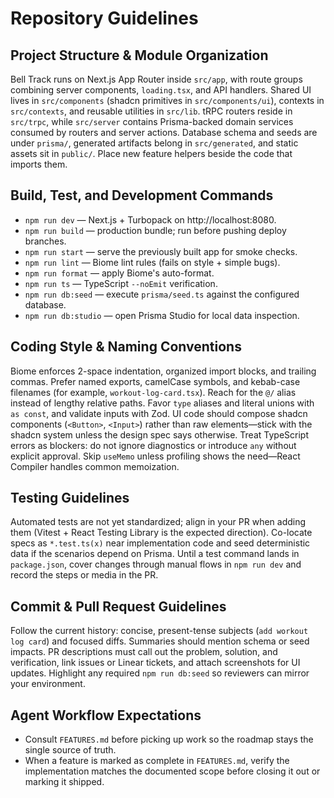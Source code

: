 # Repository Guidelines

## Project Structure & Module Organization
Bell Track runs on Next.js App Router inside `src/app`, with route groups combining server components, `loading.tsx`, and API handlers. Shared UI lives in `src/components` (shadcn primitives in `src/components/ui`), contexts in `src/contexts`, and reusable utilities in `src/lib`. tRPC routers reside in `src/trpc`, while `src/server` contains Prisma-backed domain services consumed by routers and server actions. Database schema and seeds are under `prisma/`, generated artifacts belong in `src/generated`, and static assets sit in `public/`. Place new feature helpers beside the code that imports them.

## Build, Test, and Development Commands
- `npm run dev` — Next.js + Turbopack on http://localhost:8080.
- `npm run build` — production bundle; run before pushing deploy branches.
- `npm run start` — serve the previously built app for smoke checks.
- `npm run lint` — Biome lint rules (fails on style + simple bugs).
- `npm run format` — apply Biome's auto-format.
- `npm run ts` — TypeScript `--noEmit` verification.
- `npm run db:seed` — execute `prisma/seed.ts` against the configured database.
- `npm run db:studio` — open Prisma Studio for local data inspection.

## Coding Style & Naming Conventions
Biome enforces 2-space indentation, organized import blocks, and trailing commas. Prefer named exports, camelCase symbols, and kebab-case filenames (for example, `workout-log-card.tsx`). Reach for the `@/` alias instead of lengthy relative paths. Favor `type` aliases and literal unions with `as const`, and validate inputs with Zod. UI code should compose shadcn components (`<Button>`, `<Input>`) rather than raw elements—stick with the shadcn system unless the design spec says otherwise. Treat TypeScript errors as blockers: do not ignore diagnostics or introduce `any` without explicit approval. Skip `useMemo` unless profiling shows the need—React Compiler handles common memoization.

## Testing Guidelines
Automated tests are not yet standardized; align in your PR when adding them (Vitest + React Testing Library is the expected direction). Co-locate specs as `*.test.ts(x)` near implementation code and seed deterministic data if the scenarios depend on Prisma. Until a test command lands in `package.json`, cover changes through manual flows in `npm run dev` and record the steps or media in the PR.

## Commit & Pull Request Guidelines
Follow the current history: concise, present-tense subjects (`add workout log card`) and focused diffs. Summaries should mention schema or seed impacts. PR descriptions must call out the problem, solution, and verification, link issues or Linear tickets, and attach screenshots for UI updates. Highlight any required `npm run db:seed` so reviewers can mirror your environment.

## Agent Workflow Expectations
- Consult `FEATURES.md` before picking up work so the roadmap stays the single source of truth.
- When a feature is marked as complete in `FEATURES.md`, verify the implementation matches the documented scope before closing it out or marking it shipped.
